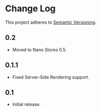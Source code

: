 # Change Log
This project adheres to [Semantic Versioning](http://semver.org/).

## 0.2
* Moved to Nano Stores 0.5.

## 0.1.1
* Fixed Server-Side Rendering support.

## 0.1
* Initial release.
